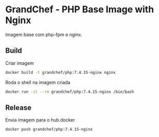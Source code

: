 # GrandChef - PHP Base Image with Nginx
Imagem base com php-fpm e nginx.

## Build

Criar imagem
```sh
docker build -t grandchef/php:7.4.15-nginx nginx
```

Roda o shell na imagem criada
```sh
docker run -it --rm grandchef/php:7.4.15-nginx /bin/bash
```

## Release

Envia imagem para o hub.docker
```sh
docker push grandchef/php:7.4.15-nginx
```
